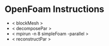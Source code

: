 # OpenFoam Instructions


* < blockMesh >
* < decomposePar >
* < mpirun -n 8 simpleFoam -parallel >
* < reconstructPar >
